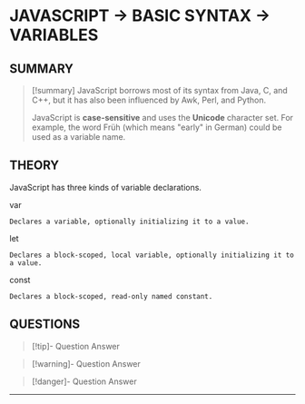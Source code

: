# JAVASCRIPT -> BASIC SYNTAX -> VARIABLES

## SUMMARY
> [!summary]
>JavaScript borrows most of its syntax from Java, C, and C++, but it has also been influenced by Awk, Perl, and Python.
>
>JavaScript is **case-sensitive** and uses the **Unicode** character set. For example, the word Früh (which means "early" in German) could be used as a variable name.
## THEORY
JavaScript has three kinds of variable declarations.

var

    Declares a variable, optionally initializing it to a value.
let

    Declares a block-scoped, local variable, optionally initializing it to a value.
const

    Declares a block-scoped, read-only named constant.
## QUESTIONS
> [!tip]- Question
> Answer

> [!warning]- Question
> Answer

> [!danger]- Question
> Answer
- - - 

